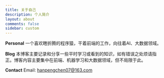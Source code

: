 ```yaml
---
title: 关于自己
description: 个人简介
layout: about
comments: false
sidebar: custom
---
```

**Personal**
一个喜欢瞎折腾的程序猿，干着前端的工作，向往着AI、大数据领域。

**Blog**
本博客主要记录和分享一些平时学习或看到的知识，如有错误之处烦请指正。博客内容主要集中在前端、机器学习和大数据领域，但不局限于此。

**Contact**
Email: hanpengchen07@163.com